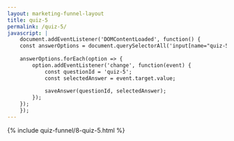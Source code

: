 ```yaml
---
layout: marketing-funnel-layout
title: quiz-5
permalink: /quiz-5/
javascript: |
    document.addEventListener('DOMContentLoaded', function() {
    const answerOptions = document.querySelectorAll('input[name="quiz-5"]');
    
    answerOptions.forEach(option => {
        option.addEventListener('change', function(event) {
            const questionId = 'quiz-5';
            const selectedAnswer = event.target.value;
            
            saveAnswer(questionId, selectedAnswer);
        });
    });
    });
---
```


{% include quiz-funnel/8-quiz-5.html %}
